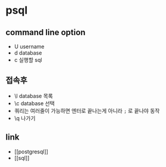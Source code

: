 # psql

## command line option
- U username
- d database
- c 실행할 sql

## 접속후
- \l database 목록
- \c database 선택
- 쿼리는 여러줄이 가능하면 엔터로 끝나는게 아니라 `;` 로 끝나야 동작
- \q 나가기

## link
- [[postgresql]]
- [[sql]]
